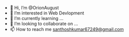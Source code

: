 - 👋 Hi, I’m @OrionAugust
- 👀 I’m interested in Web Devlopment
- 🌱 I’m currently learning ...
- 💞️ I’m looking to collaborate on ...
- 📫 How to reach me santhoshkumar67249@gmail.com
 

<!---
OrionAugust/OrionAugust is a ✨ special ✨ repository because its `README.md` (this file) appears on your GitHub profile.
You can click the Preview link to take a look at your changes.
--->
